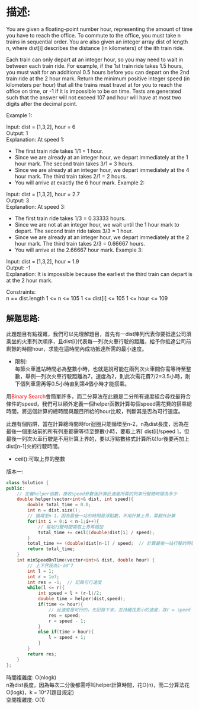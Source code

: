 # 描述:
You are given a floating-point number hour, representing the amount of time you have to reach the office. To commute to the office, you must take n trains in sequential order. You are also given an integer array dist of length n, where dist[i] describes the distance (in kilometers) of the ith train ride.

Each train can only depart at an integer hour, so you may need to wait in between each train ride.
For example, if the 1st train ride takes 1.5 hours, you must wait for an additional 0.5 hours before you can depart on the 2nd train ride at the 2 hour mark.
Return the minimum positive integer speed (in kilometers per hour) that all the trains must travel at for you to reach the office on time, or -1 if it is impossible to be on time.
Tests are generated such that the answer will not exceed 107 and hour will have at most two digits after the decimal point.

Example 1:

Input: dist = [1,3,2], hour = 6  
Output: 1  
Explanation: At speed 1:
- The first train ride takes 1/1 = 1 hour.
- Since we are already at an integer hour, we depart immediately at the 1 hour mark. The second train takes 3/1 = 3 hours.
- Since we are already at an integer hour, we depart immediately at the 4 hour mark. The third train takes 2/1 = 2 hours.
- You will arrive at exactly the 6 hour mark.
Example 2:

Input: dist = [1,3,2], hour = 2.7  
Output: 3  
Explanation: At speed 3:
- The first train ride takes 1/3 = 0.33333 hours.
- Since we are not at an integer hour, we wait until the 1 hour mark to depart. The second train ride takes 3/3 = 1 hour.
- Since we are already at an integer hour, we depart immediately at the 2 hour mark. The third train takes 2/3 = 0.66667 hours.
- You will arrive at the 2.66667 hour mark.
Example 3:  

Input: dist = [1,3,2], hour = 1.9  
Output: -1  
Explanation: It is impossible because the earliest the third train can depart is at the 2 hour mark.
 
Constraints:  
n == dist.length
1 <= n <= 105
1 <= dist[i] <= 105
1 <= hour <= 109

## 解題思路:
此題題目有點複雜，我們可以先理解題目，首先有一dist陣列代表你要抵達公司須乘坐的火車列次順序，且dist[i]代表每一列次火車行駛的距離，給予你抵達公司前剩餘的時間hour，求能在這時間內成功抵達所需的最小速度。
* 限制:  
每節火車進站時間必為整數小時，也就是說可能在兩列次火車間你需等待至整數，舉例一列次火車行駛距離為7，速度為2，則此次需花費7/2=3.5小時，則下個列車需再等0.5小時直到第4個小時才能搭乘。  

用<font color = 'red'>Binary Search</font>會簡單許多，而二分算法在此題是二分所有速度組合尋找最符合條件的speed，我們可以額外定義一個helper函數計算每個speed需花費的搭乘總時間，將這個計算的總時間與題目所給的hour比較，判斷其是否為可行速度。  

此題有個陷阱，當在計算總時間時for迴圈只能循環至n-2，n為dist長度，因為在最後一個車站前的所有列車都需等待至整數小時，要取上界⌈ dist[i]/speed ⌉，但最後一列次火車行駛是不用計算上界的，要以浮點數格式計算所以for後要再加上dist[n-1]火的行駛時間。  

* ceil():可取上界的整數

版本一:
```C++
class Solution {
public:
    // 定義helper函數，接收speed參數後計算此速度所需的列車行駛總時間為多少
    double helper(vector<int>& dist, int speed){
        double total_time = 0.0;
        int n = dist.size();
        // 循環至n-1，因為最後一站的時間是浮點數，不用計算上界，需額外計算
        for(int i = 0;i < n-1;i++){
            // 每站行駛時間需取上界再相加
            total_time += ceil((double)dist[i] / speed);
        }
        total_time += (double)dist[n-1] / speed;  // 計算最後一站行駛的時間
        return total_time;
    }
    int minSpeedOnTime(vector<int>& dist, double hour) {
        // 上下界設為1~10^7
        int l = 1;
        int r = 1e7;
        int res = -1;  // 記錄可行速度
        while(l <= r){
            int speed = l + (r-l)/2;
            double time = helper(dist,speed);
            if(time <= hour){
                // 此速度是可行的，先記錄下來，並持續找更小的速度，故r = speed -1;
                res = speed;
                r = speed - 1;
            }
            else if(time > hour){
                l = speed + 1;
            }
        }
        return res;
    }
};
```
時間複雜度: O(nlogk)  
n為dist長度，因為每次二分後都需呼叫helper計算時間，花O(n)，而二分算法花O(logk)，k = 10^7(題目規定)  
空間複雜度: O(1)
